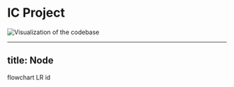 # IC Project


![Visualization of the codebase](./diagram.svg)


---
title: Node
---
flowchart LR
    id
